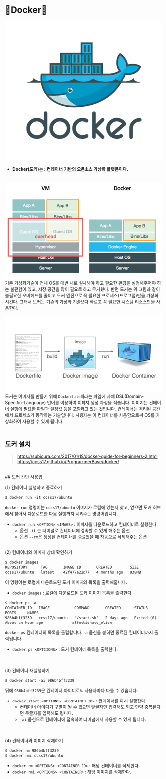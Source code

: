 # 🐳Docker🐳
![docker](img/docker-logo.png)
- **Docker(도커)는 : 컨데이너 기반의 오픈소스 가상화 플랫폼이다.**
<br><br>

![vm-docker](img/vm-vs-docker.png)<br>
기존 가상화기술이 전체 OS를 매번 새로 설치해야 하고 필요한 환경을 설정해주어야 하는 불편함이 있고, 저장 공간을 많이 필요로 하고 무거웠다. 반면 도커는 위 그림과 같이 불필요한 오버헤드를 줄이고 도커 엔진으로 꼭 필요한 프로세스(프로그램)만을 가상화시킨다. 그래서 도커는 기존의 가상화 기술보다 빠르고 꼭 필요한 시스템 리소스만을 사용한다.<br>


![img](img/1_p8k1b2DZTQEW_yf0hYniXw.png)<br>
도커는 이미지를 만들기 위해 `Dockerfile`이라는 파일에 자체 DSL(Domain-Specific-Language) 언어를 이용하여 이미지 생성 과정을 적습니다. 이미지는 컨테이너 실행에 필요한 파일과 설정값 등을 포함하고 있는 것입니다. 컨테이너는 격리된 공간에서 프로세스가 동작하는 기술입니다. 사용자는 이 컨테이너를 사용함으로써 OS를 가상화하여 사용할 수 있게 됩니다.
<br><br> 
## 도커 설치
> https://subicura.com/2017/01/19/docker-guide-for-beginners-2.html
> https://ccss17.github.io/ProgrammerBase/docker/

<br> 
## 도커 간단 사용법

(1) 컨테이너 실행하고 종료하기

```shell
$ docker run -it ccss17/ubuntu
```
`docker run` 명령어는 `ccss17/ubuntu` 이미지가 로컬에 있는지 찾고, 없으면 도커 허브에서 찾아서 다운로드한 다음 실행까지 시켜주는 명령어입니다.
- `docker run <OPTION> <IMAGE>` : 이미지를 다운로드하고 컨테이너로 실행한다
  - 옵션 `-it` 는 터미널로 컨테이너에 접속할 수 있게 해주는 옵션
  - 옵션 `--rm`은 생성된 컨테이너를 종료했을 때 자동으로 삭제해주는 옵션 
<br><br>

(2) 컨테이너와 이미지 상태 확인하기

```shell
$ docker images
REPOSITORY      TAG       IMAGE ID       CREATED        SIZE
ccss17/ubuntu   latest    42f477a22c77   4 months ago   938MB
```
이 명령어는 로컬에 다운로드된 도커 이미지의 목록을 출력해줍니다.
- `docker images` : 로컬에 다운로드된 도커 이미지 목록을 출력한다.
  
```shell
$ docker ps -a
CONTAINER ID   IMAGE           COMMAND       CREATED      STATUS                         PORTS     NAMES
986b4bff3239   ccss17/ubuntu   "/start.sh"   2 days ago   Exited (0) About an hour ago             affectionate_elion
```
`docker ps` 컨테이너의 목록을 출렵합니다. `-a` 옵션을 붙히면 종료된 컨테이너까지 출력됩니다.
- `docker ps <OPTIIONS>` : 도커 컨테이너 목록을 출력한다.

<br><br> 
(3) 컨테이너 재실행하기
```shell
$ docker start -ai 986b4bff3239
```
뒤에 `986b4bff3239`은 컨테이너 아이디로써 사용자마다 다를 수 있습니다.
- `docker start <OPTIONS> <CONTAINER ID>` : 컨테이너를 다시 실행한다.
  - 컨테이너 아이디가 구별이 될 수 있으면 앞글자만 입력해도 되고 만약 중복된다면 두글자를 입력해도 됩니다.
  - `-ai` 옵션으로 컨테이너에 접속하여 터미널에서 사용할 수 있게 됩니다.


<br><br> 
(4) 컨테이너와 이미지 삭제하기
```shell
$ docker rm 986b4bff3239
$ docker rmi ccss17/ubuntu
```
- `docker rm <OPTIONS> <CONTAINER ID>` : 해당 컨테이너를 삭제한다.
- `docker rmi <OPTIONS> <CONTAINER>` : 해당 이미지를 삭제한다.
